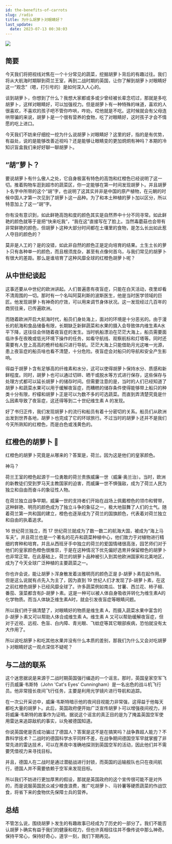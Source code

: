 ```yaml
---
id: the-benefits-of-carrots
slug: /radio
title: 为什么胡萝卜对眼睛好？
last_update:
  date: 2023-07-13 00:38:03
---
```


![](https://one-du.offshoreview.xyz/new-docu/5970de2d8e7303de808458fab4c8c9ee.png)

## 简要

今天我们将把视线对焦在一个十分常见的蔬菜，挖掘胡萝卜背后的有趣过往。我们将从大航海时期聊到荷兰王室，再到二战时期的英国，让你了解到胡萝卜对眼睛好这一“观念”（嗯，打引号的）是如何深入人心的。

谈到胡萝卜，你想到了什么？我想大家都或多或少曾经被长辈念叨过，那就是多吃胡萝卜，这样对眼睛好，可以加强视力。但是胡萝卜有一种特殊的味道，喜欢的人很喜欢，不喜欢的孩子吧不管你咋哄，咋劝，哎他就是不吃。这时候就会有父母连哄带骗的来说，胡萝卜是一个很有营养的食物，吃了对眼睛好，这时孩子才会不情愿的吃上进口。

今天我们不妨来仔细挖一挖为什么说胡萝卜对眼睛好？这里的好，指的是有优势，有益处，说的是能够改善近视吗？还是能够让眼睛变的更加炯炯有神吗？本期的冷知识盲盒我们来好好聊一聊胡萝卜。

## “胡”萝卜？

要说胡萝卜有什么傲人之处，它自身极富有特色的高饱和红橙色已经说明了这一切。推着购物车逛到超市的蔬菜区，你一定能够在第一时间发现胡萝卜。并且胡萝卜名字中所带的这个“胡”字，也说明了这其实并非是中国的原产植物，在元朝的时候中国人才第一次见到了胡萝卜这一品种。为了和本土种植的萝卜加以区分，所以特意加上了这一“胡”字。

你有没有意识到，如此鲜艳高饱和度的颜色其实是自然界中十分不同寻常。如此鲜艳的颜色就等于是把“快来吃我”，“我在这”直接写在了脸上。当然毒蘑菇也会带有非常鲜艳的颜色，但胡萝卜这种大部分时间都在土壤里的食物，是怎么长出如此惹人夺目的颜色的？

莫非是人工的？是的没错，如此非自然的颜色正是定向培育的结果。土生土长的萝卜只有各种单一的颜色，而且根须庞杂，甚至有点像何首乌，与我们常见的胡萝卜有很大的差距。那么是谁培育了这种风靡全球的红橙色胡萝卜呢？

## 从中世纪谈起

这事还要从中世纪的欧洲讲起。人们普遍患有夜盲症，只能在白天活动，夜里却看不清周围的一切。那时有一个名叫阿莫利斯的波斯医生，他是当时医学领域的巨匠。他发现胡萝卜有神奇的疗效，可以用来调节身体状况。这一发现经过几百年的商贸往来，已传遍欧洲。

而随着欧洲开启大航海时代，船员们身处海上，面对的环境是十分恶劣的。由于漫长的航海和食品储备有限，长期缺乏新鲜蔬菜和水果的摄入会导致体内维生素A水平下降，这往往会伴随着夜盲症的发生。当时帆船漂泊在茫茫大海上，船员需要面临许多在夜晚或低光环境下操作的任务，如看守航线、观察航标和灯塔等。同时还需要有人登上高高的桅杆给船只进行导航。茫茫大海上只能借助月光这唯一光源，患上夜盲症的船员啥也看不清楚，十分危险。夜盲症会对船只的导航和安全产生影响。

得益于胡萝卜含有足够高的纤维素和水分，这可以使得胡萝卜保持水分、质感和新鲜程度。同时，胡萝卜也可以通过切碎、晒干或脱水等方式进行保存，这些保存与处理方式都可以延长胡萝卜的储存时间。但需要注意的是，当时的人们已经知道了胡萝卜和蔬菜水果可以用于缓解夜盲症，而糟糕的储存条件使得能够带上船只的种类十分有限，柠檬和胡萝卜正是可以为数不多的可选蔬菜。而直到弄清楚究竟是什么因素导致了夜盲症，这还得等到二十世纪维生素 A 的发现。

好了书归正传，我们发现胡萝卜的流行和船员有着十分密切的关系。船员们从欧洲出发到世界各地，胡萝卜也完成了它的环球旅行。不过当时的胡萝卜还并不是我们今天所熟知的红橙色，而是白色或浅黄色的。

## 红橙色的胡萝卜 🥕

红橙色的胡萝卜究竟是从哪来的？答案是，荷兰。因为这是他们的皇家颜色。

神马？

荷兰王室的橙色起源于一位勇敢的荷兰贵族威廉一世（威廉·奥兰治）。当时，欧洲的新教徒们受到罗马天主教国家的迫害，而威廉一世不惧强敌，成为了荷兰人民为独立和自由而奋斗的象征性人物。

在荷兰独立战争早期，威廉一世的支持者们开始在战场上佩戴橙色的领巾和臂带，这种鲜艳、明亮的颜色成为了独立斗争的象征之一，极大地鼓舞了人们的士气。随着荷兰第一共和国的建立，橙色也逐渐成为了荷兰的国旗颜色，代表着对荷兰独立和自由的执着追求。

16 世纪荷兰独立，而 17 世纪荷兰就成为了数一数二的航海大国，被成为“海上马车夫”。并且荷兰也是一个著名的花卉和蔬菜种植中心，他们致力于对植物进行精细的育种和培育。并且从西班牙手中独立的荷兰的爱国情绪很高涨，园艺师们对于他们的皇家颜色橙色很推崇，于是在这种情况下优先偏好选育并保留橙色的胡萝卜也非常正常。在此基础上，荷兰的胡萝卜品种被引入到其他欧洲国家和北美地区，成为了今天全球广泛种植的主要蔬菜之一。

你也许会说，能让胡萝卜浑身散发着淡雅明亮的颜色正是 β-胡萝卜素在起作用。但是这么说就有点先入为主了，因为直到 19 世纪人们才发现了β-胡萝卜素，在这之前红橙色胡萝卜已经风靡全球了。许多蔬菜例如南瓜、甘薯、西兰花、柿子椒、番茄、菠菜都含有β-胡萝卜素。这是一种可以被人体自身吸收并转化为维生素A的化学物质。而当人体缺乏维生素A时，就会引发夜盲症等眼睛问题。

所以我们终于搞清楚了，对眼睛好的物质是维生素 A，而摄入蔬菜水果中富含的β-胡萝卜素又可以帮助人体合成维生素 A。维生素 A 又可以帮助缓解夜盲症，但对于近视、远视、色盲、白内障、青光眼、飞蚊症等其它眼部疾病，恐怕就没有太大作用了。

所以说吃胡萝卜和吃其他水果并没有什么本质的差别，那我们为什么又会对吃胡萝卜对眼睛好这一观点深信不疑呢？

## 与二战的联系

这个迷思据说是来源于二战时期英国强行编造的一个谣言。那时，英国皇家空军飞行员威廉·韦斯特（John 'Cat's Eyes' Cunningham）是一名出色的战斗机飞行员。他非常擅长夜间飞行任务，主要是利用光学镜片进行导航和追踪。

在一次公开采访中，威廉·韦斯特暗示他的夜间目视能力非常强，这得益于他每天都吃大量的胡萝卜。此后，英国政府便开始广泛宣传胡萝卜可以增强夜间视力，并将威廉·韦斯特的故事作为证明。据说这个谣言的真正目的是为了掩盖英国空军使用雷达来追踪敌机的事实，以免被德国知道。

你说英国佬是否成功骗过了德国人？答案是这不是在搞笑吗？战争靠超人能力？不靠科学技术？二战时的德国科学水平同样不差，在战争期间德国空军早就掌握了非常先进的雷达技术，可以在黑夜中准确地探测到英国空军的活动，因此他们并不需要凭借视力来寻找目标。

并且，德国人在二战时是通过潜艇战进行封锁，而英国的运输舰队也只在夜间航行，德国人并不需要依赖于空军来发现目标。

所以我们不妨进行更加厚黑的假设，那就是英国政府的这个宣传很可能不是对外的，而是说服英国民众减少粮食浪费，推广吃胡萝卜、马铃薯等硬质蔬菜的作战饮食，将省下来的食物优先保障士兵的营养。

## 总结

不管怎么说，围绕胡萝卜发生的有趣故事已经成为了历史的一部分了。我们不能否认胡萝卜确实有益于我们的健康和视力，但也许真相往往并不像传说中那么神奇。保持平常心，保持好奇心，道孚一刻，我们下期再见。
